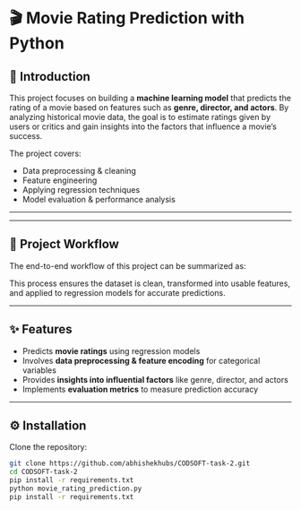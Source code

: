 # 🎬 Movie Rating Prediction with Python  

## 📌 Introduction  
This project focuses on building a **machine learning model** that predicts the rating of a movie based on features such as **genre, director, and actors**. By analyzing historical movie data, the goal is to estimate ratings given by users or critics and gain insights into the factors that influence a movie’s success.  

The project covers:  
- Data preprocessing & cleaning  
- Feature engineering  
- Applying regression techniques  
- Model evaluation & performance analysis  

---

---

## 🔄 Project Workflow  
The end-to-end workflow of this project can be summarized as:  


This process ensures the dataset is clean, transformed into usable features, and applied to regression models for accurate predictions.  

---

## ✨ Features  
- Predicts **movie ratings** using regression models  
- Involves **data preprocessing & feature encoding** for categorical variables  
- Provides **insights into influential factors** like genre, director, and actors  
- Implements **evaluation metrics** to measure prediction accuracy  

---

## ⚙️ Installation  
Clone the repository:  
```bash
git clone https://github.com/abhishekhubs/CODSOFT-task-2.git
cd CODSOFT-task-2
pip install -r requirements.txt
python movie_rating_prediction.py
pip install -r requirements.txt

